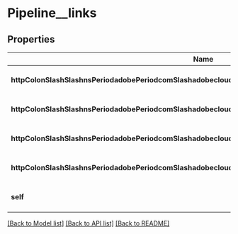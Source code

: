 # Pipeline__links

## Properties
Name | Type | Description | Notes
------------ | ------------- | ------------- | -------------
**httpColonSlashSlashnsPeriodadobePeriodcomSlashadobecloudSlashrelSlashprogram** | [**HalLink**](HalLink.md) |  | [optional] [default to null]
**httpColonSlashSlashnsPeriodadobePeriodcomSlashadobecloudSlashrelSlashexecution** | [**HalLink**](HalLink.md) |  | [optional] [default to null]
**httpColonSlashSlashnsPeriodadobePeriodcomSlashadobecloudSlashrelSlashexecutions** | [**HalLink**](HalLink.md) |  | [optional] [default to null]
**httpColonSlashSlashnsPeriodadobePeriodcomSlashadobecloudSlashrelSlashrollbackLastSuccessfulExecution** | [**HalLink**](HalLink.md) |  | [optional] [default to null]
**self** | [**HalLink**](HalLink.md) |  | [optional] [default to null]

[[Back to Model list]](../README.md#documentation-for-models) [[Back to API list]](../README.md#documentation-for-api-endpoints) [[Back to README]](../README.md)


